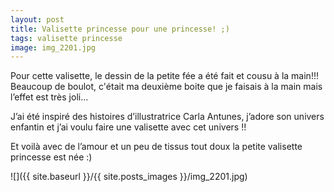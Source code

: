 ```yaml
---
layout: post
title: Valisette princesse pour une princesse! ;)
tags: valisette princesse
image: img_2201.jpg
---
```

Pour cette valisette, le dessin de la petite fée a été fait et cousu à la main!!! Beaucoup de boulot, c'était ma deuxième boite que je faisais à la main mais l’effet est très joli…

J’ai été inspiré des histoires d’illustratrice Carla Antunes, j’adore son univers enfantin et j’ai voulu faire une valisette avec cet univers !!

Et voilà avec de l’amour et un peu de tissus tout doux la petite valisette princesse est née :)

![]({{ site.baseurl }}/{{ site.posts_images }}/img_2201.jpg)

